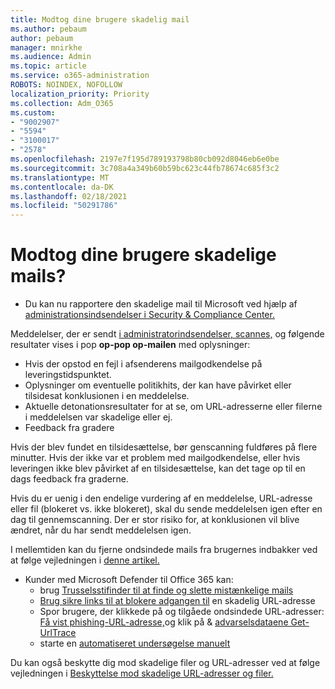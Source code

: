 ```yaml
---
title: Modtog dine brugere skadelig mail
ms.author: pebaum
author: pebaum
manager: mnirkhe
ms.audience: Admin
ms.topic: article
ms.service: o365-administration
ROBOTS: NOINDEX, NOFOLLOW
localization_priority: Priority
ms.collection: Adm_O365
ms.custom:
- "9002907"
- "5594"
- "3100017"
- "2578"
ms.openlocfilehash: 2197e7f195d789193798b80cb092d8046eb6e0be
ms.sourcegitcommit: 3c708a4a349b60b59bc623c44fb78674c685f3c2
ms.translationtype: MT
ms.contentlocale: da-DK
ms.lasthandoff: 02/18/2021
ms.locfileid: "50291786"
---
```

# <a name="did-your-users-receive-malicious-email"></a>Modtog dine brugere skadelige mails?

- Du kan nu rapportere den skadelige mail til Microsoft ved hjælp af [administrationsindsendelser i Security & Compliance Center.](https://sip.protection.office.com/reportsubmission)

Meddelelser, der er sendt [i administratorindsendelser, scannes,](https://sip.protection.office.com/reportsubmission) og følgende resultater vises i pop **op-pop op-mailen** med oplysninger:

- Hvis der opstod en fejl i afsenderens mailgodkendelse på leveringstidspunktet.
- Oplysninger om eventuelle politikhits, der kan have påvirket eller tilsidesat konklusionen i en meddelelse.
- Aktuelle detonationsresultater for at se, om URL-adresserne eller filerne i meddelelsen var skadelige eller ej.
- Feedback fra gradere

Hvis der blev fundet en tilsidesættelse, bør genscanning fuldføres på flere minutter. Hvis der ikke var et problem med mailgodkendelse, eller hvis leveringen ikke blev påvirket af en tilsidesættelse, kan det tage op til en dags feedback fra graderne.

Hvis du er uenig i den endelige vurdering af en meddelelse, URL-adresse eller fil (blokeret vs. ikke blokeret), skal du sende meddelelsen igen efter en dag til gennemscanning. Der er stor risiko for, at konklusionen vil blive ændret, når du har sendt meddelelsen igen.

I mellemtiden kan du fjerne ondsindede mails fra brugernes indbakker ved at følge vejledningen i [denne artikel.](https://docs.microsoft.com/microsoft-365/compliance/search-for-and-delete-messages-in-your-organization)

- Kunder med Microsoft Defender til Office 365 kan:
    - brug [Trusselsstifinder til at finde og slette mistænkelige mails](https://docs.microsoft.com/microsoft-365/security/office-365-security/investigate-malicious-email-that-was-delivered)
    - [Brug sikre links til at blokere adgangen til](https://docs.microsoft.com/microsoft-365/security/office-365-security/atp-safe-links) en skadelig URL-adresse
    - Spor brugere, der klikkede på og tilgåede ondsindede URL-adresser: [Få vist phishing-URL-adresse,](https://docs.microsoft.com/microsoft-365/security/office-365-security/threat-explorer)og klik på  &  [advarselsdataene Get-UrlTrace](https://docs.microsoft.com/powershell/module/exchange/get-urltrace)
    - starte en [automatiseret undersøgelse manuelt](https://docs.microsoft.com/microsoft-365/security/office-365-security/automated-investigation-response-office)

Du kan også beskytte dig mod skadelige filer og URL-adresser ved at følge vejledningen i [Beskyttelse mod skadelige URL-adresser og filer.](https://docs.microsoft.com/microsoft-365/security/office-365-security/protect-against-threats)